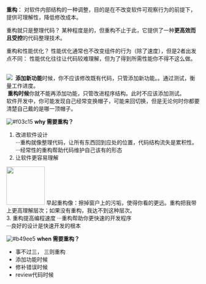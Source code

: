 <b>重构</b>： 对软件内部结构的一种调整，目的是在不改变软件可观察行为的前提下，
提供可理解性，降低修改成本。

重构就只是整理代码？
某种程度是的，但重构不止于此，它提供了一种<b>更高效而且受控</b>的代码整理技术。

重构和性能优化？
性能优化通常也不改变组件的行为（除了速度），但是2者出发点不同：
性能优化往往让代码较难理解，但为了得到所需性能你不得不这么做。
<br><br>

![](https://raw.githubusercontent.com/greatabel/RefactoringPython/master/ch2Principles/2hats.jpeg)
<b>&nbsp;添加新功能</b>时候，你不应该修改既有代码，只管添加新功能。。通过测试，衡量工作进度。<br>
<b>&nbsp;重构时候</b>你就不能再添加功能，只管改进程序结构。此时不应该添加测试。<br>
软件开发中，你可能发现自己经常变换帽子，可能来回切换，但是无论何时你都要清楚自己戴的是哪一顶帽子。

![#f03c15](https://placehold.it/15/f03c15/000000?text=+) 
<b>why 需要重构？</b>
1. 改进软件设计<br>
···重构就像整理代码，让所有东西回到应处的位置，代码结构流失是累积性。<br>
···经常性的重构帮助代码维护自己该有的形态
2. 让软件更容易理解<br>
<img src="https://raw.githubusercontent.com/greatabel/RefactoringPython/master/ch2Principles/clean_window.jpg" height="100" width="100">
早起重构像：擦掉窗户上的污垢，使得你看的更远。重构把我带上更高理解层次；如果没有重构，我达不到这种层次。<br>
3. 重构提高编程速度
···重构帮助你更快速的开发程序<br>
···良好的设计是快速开发的根本

![#b49ee5](https://placehold.it/15/b49ee5/000000?text=+) 
<b>when 需要重构？</b>
- 事不过三， 三则重构
- 添加功能时候
- 修补错误时候
- review代码时候







